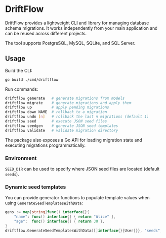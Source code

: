 # DriftFlow

DriftFlow provides a lightweight CLI and library for managing database schema
    migrations. It works independently from your main application and can be reused
across different projects.

The tool supports PostgreSQL, MySQL, SQLite, and SQL Server.

## Usage

Build the CLI:

```bash
go build ./cmd/driftflow
```

Run commands:

```bash
driftflow generate   # generate migrations from models
driftflow migrate    # generate migrations and apply them
driftflow up         # apply pending migrations
driftflow down NAME  # rollback to a migration
driftflow undo [n]   # rollback the last n migrations (default 1)
driftflow seed       # execute JSON seed files
driftflow seedgen    # generate JSON seed templates
driftflow validate   # validate migration directory
```

The package also exposes a Go API for loading migration state and executing
migrations programmatically.

### Environment

`SEED_DIR` can be used to specify where JSON seed files are located (default `seeds`).

### Dynamic seed templates

You can provide generator functions to populate template values when using
`GenerateSeedTemplatesWithData`:

```go
gens := map[string]func() interface{}{
    "name": func() interface{} { return "Alice" },
    "age":  func() interface{} { return 30 },
}
driftflow.GenerateSeedTemplatesWithData([]interface{}{User{}}, "seeds", gens)
```
